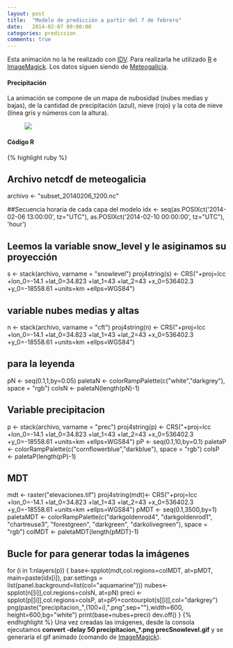 ```yaml
---
layout: post
title:  "Modelo de predicción a partir del 7 de febrero"
date:   2014-02-07 00:00:00
categories: prediccion
comments: true
---
```


Esta animación no la he realizado con [IDV](http://www.unidata.ucar.edu). Para realizarla he utilizado [R](http://www.r-project.org/) e [ImageMagick](http://www.imagemagick.org/script/index.php).
Los datos siguen siendo de [Meteogalicia]( http://www.meteogalicia.es/web/modelos/threddsIndex.action?request_locale=es).

#### Precipitación
La animación se compone de un mapa de nubosidad (nubes medias y bajas), de la cantidad de precipitación (azul), nieve (rojo) y la cota de nieve (línea gris y números con la altura).
<figure>
	<img src="/images/precSnowlevel.gif">
</figure>

#### Código R

{% highlight ruby %}
## Archivo netcdf de meteogalicia
archivo <- "subset_20140206_1200.nc"

##Secuencia horaria de cada capa del modelo
idx <- seq(as.POSIXct('2014-02-06 13:00:00', tz="UTC"), as.POSIXct('2014-02-10 00:00:00', tz="UTC"), 'hour')

## Leemos la variable snow_level y le asiginamos su proyección
s <- stack(archivo, varname = "snowlevel")
proj4string(s) <- CRS("+proj=lcc +lon_0=-14.1 +lat_0=34.823 +lat_1=43 +lat_2=43 +x_0=536402.3 +y_0=-18558.61 +units=km +ellps=WGS84")

## variable nubes medias y altas
n <- stack(archivo, varname = "cft")
proj4string(n) <- CRS("+proj=lcc +lon_0=-14.1 +lat_0=34.823 +lat_1=43 +lat_2=43 +x_0=536402.3 +y_0=-18558.61 +units=km +ellps=WGS84")
## para la leyenda
pN <- seq(0.1,1,by=0.05)
paletaN <- colorRampPalette(c("white","darkgrey"), space = "rgb")
colsN <- paletaN(length(pN)-1)

## Variable precipitacion 
p <- stack(archivo, varname = "prec")
proj4string(p) <- CRS("+proj=lcc +lon_0=-14.1 +lat_0=34.823 +lat_1=43 +lat_2=43 +x_0=536402.3 +y_0=-18558.61 +units=km +ellps=WGS84")
pP <- seq(0.1,10,by=0.1)
paletaP <- colorRampPalette(c("cornflowerblue","darkblue"), space = "rgb")
colsP <- paletaP(length(pP)-1)

## MDT
mdt <- raster("elevaciones.tif")
proj4string(mdt)<- CRS("+proj=lcc +lon_0=-14.1 +lat_0=34.823 +lat_1=43 +lat_2=43 +x_0=536402.3 +y_0=-18558.61 +units=km +ellps=WGS84")
pMDT <- seq(0.1,3500,by=1)
paletaMDT <- colorRampPalette(c("darkgoldenrod4", "darkgoldenrod1", "chartreuse3", "forestgreen", "darkgreen", "darkolivegreen"), space = "rgb")
colMDT <- paletaMDT(length(pMDT)-1)

## Bucle for para generar todas la imágenes
for (i in 1:nlayers(p)) { 
	base<-spplot(mdt,col.regions=colMDT, at=pMDT,
			main=paste(idx[i]),
	        par.settings = list(panel.background=list(col="aquamarine")))
	nubes<- spplot(n[[i]],col.regions=colsN, at=pN)
	preci <- spplot(p[[i]],col.regions=colsP, at=pP)+contourplot(s[[i]],col="darkgrey")
	png(paste("precipitacion_",(100+i),".png",sep=""),width=600, height=600,bg="white")
	    print(base+nubes+preci)
	dev.off()
} 
{% endhighlight %}
Una vez creadas las imágenes, desde la consola ejecutamos **convert -delay 50 precipitacion_*.png precSnowlevel.gif**  y se generaría el gif animado (comando de [ImageMagick](http://www.imagemagick.org/script/index.php)).